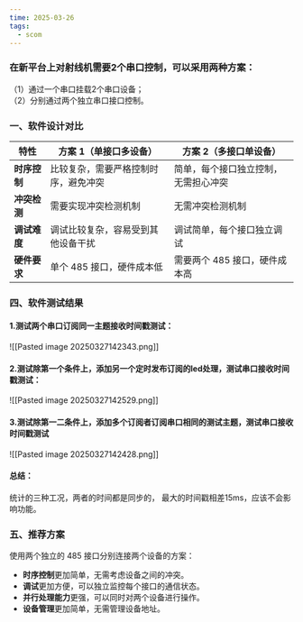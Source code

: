 ```yaml
---
time: 2025-03-26
tags:
  - scom
---
```

### 在新平台上对射线机需要2个串口控制，可以采用两种方案：  
（1）通过一个串口挂载2个串口设备；  
（2）分别通过两个独立串口接口控制。

### 一、**软件设计对比**
| **特性**   | **方案 1（单接口多设备）**   | **方案 2（多接口单设备）**   |
| -------- | ------------------ | ------------------ |
| **时序控制** | 比较复杂，需要严格控制时序，避免冲突 | 简单，每个接口独立控制，无需担心冲突 |
| **冲突检测** | 需要实现冲突检测机制         | 无需冲突检测机制           |
| **调试难度** | 调试比较复杂，容易受到其他设备干扰  | 调试简单，每个接口独立调试      |
| **硬件要求** | 单个 485 接口，硬件成本低    | 需要两个 485 接口，硬件成本高  |

### 四、**软件测试结果**
#### 1.测试两个串口订阅同一主题接收时间戳测试：
![[Pasted image 20250327142343.png]]
#### 2.测试除第一个条件上，添加另一个定时发布订阅的led处理，测试串口接收时间戳测试：
![[Pasted image 20250327142529.png]]
#### 3.测试除第一二条件上，添加多个订阅者订阅串口相同的测试主题，测试串口接收时间戳测试
![[Pasted image 20250327142428.png]]
#### 总结：
统计的三种工况，两者的时间都是同步的，
最大的时间戳相差15ms，应该不会影响功能。

### 五、推荐方案

使用两个独立的 485 接口分别连接两个设备的方案：
- **时序控制**更加简单，无需考虑设备之间的冲突。
- **调试**更加方便，可以独立监控每个接口的通信状态。
- **并行处理能力**更强，可以同时对两个设备进行操作。
- **设备管理**更加简单，无需管理设备地址。
